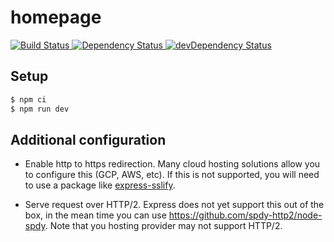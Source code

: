 # homepage
<!-- Build Status -->
<a href="https://travis-ci.org/hellgren/homepage">
  <img src="https://travis-ci.org/hellgren/homepage.svg" alt="Build Status" />
</a>
<!-- Dependency Status -->
<a href="https://david-dm.org/hellgren/homepage">
  <img src="https://david-dm.org/hellgren/homepage.svg" alt="Dependency Status" />
</a>
<!-- devDependency Status -->
<a href="https://david-dm.org/hellgren/homepage#info=devDependencies">
  <img src="https://david-dm.org/hellgren/homepage/dev-status.svg" alt="devDependency Status" />
</a>

## Setup

```bash
$ npm ci
$ npm run dev
```

## Additional configuration
- Enable http to https redirection. Many cloud hosting solutions allow you to configure this (GCP, AWS, etc). If this is not supported, you will need to use a package like [express-sslify](https://www.npmjs.com/package/express-sslify).

- Serve request over HTTP/2. Express does not yet support this out of the box, in the mean time you can use https://github.com/spdy-http2/node-spdy. Note that you hosting provider may not support HTTP/2.
